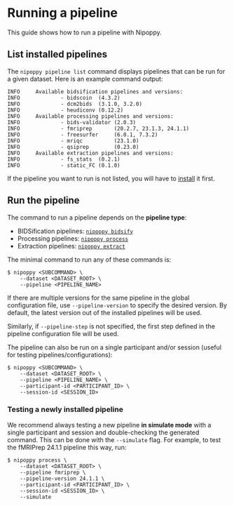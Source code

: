 # Running a pipeline

This guide shows how to run a pipeline with Nipoppy.

## List installed pipelines

The `nipoppy pipeline list` command displays pipelines that can be run for a given dataset. Here is an example command output:

```
INFO     Available bidsification pipelines and versions:
INFO             - bidscoin  (4.3.2)
INFO             - dcm2bids  (3.1.0, 3.2.0)
INFO             - heudiconv (0.12.2)
INFO     Available processing pipelines and versions:
INFO             - bids-validator (2.0.3)
INFO             - fmriprep       (20.2.7, 23.1.3, 24.1.1)
INFO             - freesurfer     (6.0.1, 7.3.2)
INFO             - mriqc          (23.1.0)
INFO             - qsiprep        (0.23.0)
INFO     Available extraction pipelines and versions:
INFO             - fs_stats  (0.2.1)
INFO             - static_FC (0.1.0)
```

If the pipeline you want to run is not listed, you will have to [install](<project:../pipeline_install/index.md>) it first.

## Run the pipeline

The command to run a pipeline depends on the **pipeline type**:
- BIDSification pipelines: [`nipoppy bidsify`](<project:../../cli_reference/bidsify.rst>)
- Processing pipelines: [`nipoppy process`](<project:../../cli_reference/process.rst>)
- Extraction pipelines: [`nipoppy extract`](<project:../../cli_reference/extract.rst>)

The minimal command to run any of these commands is:

```console
$ nipoppy <SUBCOMMAND> \
    --dataset <DATASET_ROOT> \
    --pipeline <PIPELINE_NAME>
```

If there are multiple versions for the same pipeline in the global configuration file, use `--pipeline-version` to specify the desired version. By default, the latest version out of the installed pipelines will be used.

Similarly, if `--pipeline-step` is not specified, the first step defined in the pipeline configuration file will be used.

The pipeline can also be run on a single participant and/or session (useful for testing pipelines/configurations):

```console
$ nipoppy <SUBCOMMAND> \
    --dataset <DATASET_ROOT> \
    --pipeline <PIPELINE_NAME> \
    --participant-id <PARTICIPANT_ID> \
    --session-id <SESSION_ID>
```

### Testing a newly installed pipeline

We recommend always testing a new pipeline **in simulate mode** with a single participant and session and double-checking the generated command. This can be done with the `--simulate` flag. For example, to test the fMRIPrep 24.1.1 pipeline this way, run:

```console
$ nipoppy process \
    --dataset <DATASET_ROOT> \
    --pipeline fmriprep \
    --pipeline-version 24.1.1 \
    --participant-id <PARTICIPANT_ID> \
    --session-id <SESSION_ID> \
    --simulate
```
